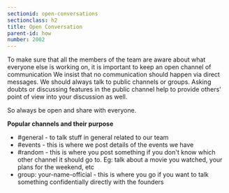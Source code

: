 ```yaml
---
sectionid: open-conversations
sectionclass: h2
title: Open Conversation
parent-id: how
number: 2002
---
```


To make sure that all the members of the team are aware
about what everyone else is working on,
it is important to keep an open channel of communication
We insist that no communication should happen via direct messages.
We should always talk to public channels or groups.
Asking doubts or discussing features in the public channel
help to provide others' point of view into your discussion as well.

So always be open and share with everyone.

**Popular channels and their purpose**

- #general - to talk stuff in general related to our team
- #events - this is where we post details of the events we have
- #random - this is where you post something
  if you don't know which other channel it should go to.
  Eg: talk about a movie you watched,
  your plans for the weekend, etc
- group: your-name-official - this is where you go 
  if you want to talk something confidentially
  directly with the founders
